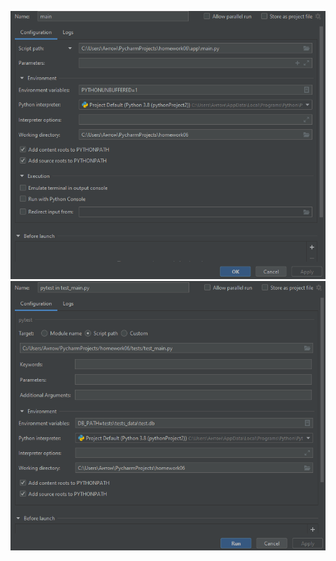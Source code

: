 ![Config for main](https://github.com/VenomouSTaCo/cs102/blob/homework06/config_photo/Screenshot_1.png)
![Config for test_main](https://github.com/VenomouSTaCo/cs102/blob/homework06/config_photo/Screenshot_2.png)
